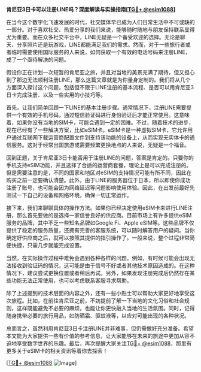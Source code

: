 **肯尼亚3日卡可以注册LINE吗？深度解读与实操指南[[TG💪+ @esim1088](https://t.me/s/esim1088)]**

在当今这个数字化飞速发展的时代，社交媒体早已成为人们日常生活中不可或缺的一部分。对于喜欢社交、热爱分享的我们来说，能够随时随地与朋友保持联系显得尤为重要。而在众多社交平台中，LINE无疑是一个备受欢迎的选择。无论是聊天、分享照片还是玩游戏，LINE都能满足我们的需求。然而，对于一些旅行者或者临时需要使用国际服务的人来说，如何获取一个有效的电话号码来注册LINE，成了一个亟待解决的问题。

假设你正在计划一次短暂的肯尼亚之旅，并且对当地的美景充满了期待，但又担心到了那边无法顺利注册LINE，那么这篇文章就是为你量身定制的。我们将从几个方面深入探讨这个问题，包括但不限于LINE注册的基本流程、是否可以用肯尼亚3日卡完成注册、以及一些实用的小技巧等。

首先，让我们简单回顾一下LINE的基本注册步骤。通常情况下，注册LINE需要提供一个有效的手机号码，通过短信验证码进行身份验证后才能正常使用。这意味着，如果你没有当地的SIM卡，可能会遇到一定的困难。不过，随着技术的进步，现在已经有了一些解决方案，比如eSIM卡。eSIM卡是一种虚拟SIM卡，它允许用户通过互联网下载运营商配置文件到支持该功能的设备上，从而实现无实体卡的通信服务。这对于经常出国旅游或需要频繁更换地点的人来说，无疑是一个福音。

回到正题，关于肯尼亚3日卡能否用于注册LINE的问题，答案是肯定的。只要你的手机支持eSIM功能，并且选择了合适的运营商套餐，理论上是可以完成注册的。但是需要注意的是，不同的国家和地区对eSIM的支持情况可能有所不同，因此在购买之前一定要确认清楚。此外，由于LINE的服务器位于日本，所以即使你成功注册了账号，也可能会因为网络延迟等问题影响使用体验。因此，在出发前最好先测试一下自己的设备和网络环境，确保一切正常运作。

接下来，我们来聊聊具体的操作方法。如果你已经决定使用eSIM卡来进行LINE注册，那么首先要做的是选择一家信誉良好的供应商。目前市场上有许多提供eSIM服务的品牌，其中不乏一些知名品牌如Google Fi、Apple eSIM等。这些品牌不仅提供了稳定的服务质量，还拥有完善的客服系统，可以随时解答用户的疑问。当你确定好供应商之后，就可以按照其提供的指引操作了。一般来说，整个过程非常简便快捷，只需几步就能完成设置。

当然，在实际操作过程中难免会遇到各种各样的问题。例如，有时候可能会出现无法接收到验证码的情况，这可能是由于信号不好或者其他技术原因造成的。在这种情况下，建议尝试更换位置或者稍后再试。另外，如果发现注册完成后仍然存在某些功能无法正常使用，也可以考虑联系客服寻求帮助。

除了上述提到的技术层面的内容之外，还有一些小贴士可以帮助大家更好地享受这次旅程。比如，在前往肯尼亚之前，不妨提前了解一下当地的文化习俗和社会规则，这样既能避免不必要的麻烦，也能让你更快融入当地的生活氛围。同时，记得随身携带必要的旅行用品，如防晒霜、驱蚊液等，以应对可能出现的各种状况。

总而言之，虽然利用肯尼亚3日卡注册LINE并非难事，但仍需做好充分准备。希望本文能为大家提供一些有价值的参考信息，让大家能够在未来的旅途中更加从容不迫地享受数字世界的乐趣。最后，再次提醒大家关注[TG💪+ @esim1088](https://t.me/s/esim1088)，那里有更多关于eSIM卡的相关资讯等着你去探索！

[[TG💪+ @esim1088](https://t.me/s/esim1088) ![Image](https://i.postimg.cc/4NQfJmqS/Snipaste-2025-05-13-00-14-12.png)]